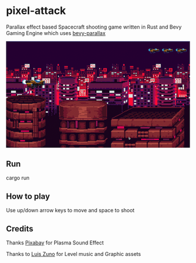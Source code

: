 # pixel-attack

Parallax effect based Spacecraft shooting game written in Rust and Bevy Gaming Engine which uses [bevy-parallax](https://crates.io/crates/bevy-parallax)

![pixelattack](assets/screen_record.gif)

## Run

cargo run

## How to play

Use up/down arrow keys to move and space to shoot

## Credits

Thanks [Pixabay](https://pixabay.com/?utm_source=link-attribution&utm_medium=referral&utm_campaign=music&utm_content=94545) for Plasma Sound Effect

Thanks to [Luis Zuno](@ansimuz) for Level music and Graphic assets